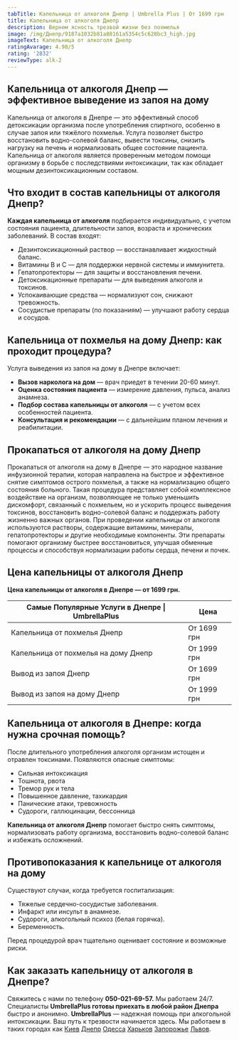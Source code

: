 ```yaml
---
tabTitle: Капельница от алкоголя Днепр | Umbrella Plus | От 1699 грн
title: Капельница от алкоголя Днепр
description: Вернем ясность трезвой жизни без похмелья
image: /img/Днепр/9187a1032b81a88161a5354c5c628bc3_high.jpg
imageText: Капельница от алкоголя Днепр
ratingAvarage: 4.98/5
rating: '2832'
reviewType: alk-2
---
```


## Капельница от алкоголя Днепр — эффективное выведение из запоя на дому

Капельница от алкоголя в Днепре — это эффективный способ детоксикации организма после употребления спиртного, особенно в случае запоя или тяжёлого похмелья. Услуга позволяет быстро восстановить водно-солевой баланс, вывести токсины, снизить нагрузку на печень и нормализовать общее состояние пациента. Капельница от алкоголя является проверенным методом помощи организму в борьбе с последствиями интоксикации, так как обладает мощным дезинтоксикационным составом.

## Что входит в состав капельницы от алкоголя Днепр?

**Каждая капельница от алкоголя** подбирается индивидуально, с учетом состояния пациента, длительности запоя, возраста и хронических заболеваний. В состав входят:

* Дезинтоксикационный раствор — восстанавливает жидкостный баланс.
* Витамины B и C — для поддержки нервной системы и иммунитета.
* Гепатопротекторы — для защиты и восстановления печени.
* Детоксикационные препараты — для выведения алкоголя и токсинов.
* Успокаивающие средства — нормализуют сон, снижают тревожность.
* Сосудистые препараты (по показаниям) — улучшают работу сердца и сосудов.

## Капельница от похмелья на дому Днепр: как проходит процедура?

Услуга выведения из запоя на дому в Днепре включает:

* **Вызов нарколога на дом** — врач приедет в течении 20-60 минут.
* **Оценка состояния пациента** — измерение давления, пульса, анализ анамнеза.
* **Подбор состава капельницы от алкоголя** — с учетом всех особенностей пациента.
* **Консультация и рекомендации** — с дальнейшим планом лечения и реабилитации.

## Прокапаться от алкоголя на дому Днепр

Прокапаться от алкоголя на дому в Днепре — это народное название инфузионной терапии, которая направлена на быстрое и эффективное снятие симптомов острого похмелья, а также на нормализацию общего состояния больного. Такая процедура представляет собой комплексное воздействие на организм, позволяющее не только уменьшить дискомфорт, связанный с похмельем, но и ускорить процесс выведения токсинов, восстановить водно-солевой баланс и поддержать работу жизненно важных органов. При проведении капельницы от алкоголя используются растворы, содержащие витамины, минералы, гепатопротекторы и другие необходимые компоненты. Эти препараты помогают организму быстрее восстановиться, улучшая обменные процессы и способствуя нормализации работы сердца, печени и почек.

## Цена капельницы от алкоголя Днепр

**Цена капельницы от алкоголя в Днепре — от 1699 грн.**

| Самые Популярные Услуги в Днепре \| UmbrellaPlus | Цена        |
| ------------------------------------------------ | ----------- |
| Капельница от похмелья Днепр                     | От 1699 грн |
| Капельница от похмелья на дому Днепр             | От 1999 грн |
| Вывод из запоя Днепр                             | От 1699 грн |
| Вывод из запоя на дому Днепр                     | От 1999 грн |

## Капельница от алкоголя в Днепре: когда нужна срочная помощь?

После длительного употребления алкоголя организм истощен и отравлен токсинами. Появляются опасные симптомы:

* Сильная интоксикация
* Тошнота, рвота
* Тремор рук и тела
* Повышенное давление, тахикардия
* Панические атаки, тревожность
* Судороги, галлюцинации, бессонница

**Капельница от алкоголя Днепр** помогает быстро снять симптомы, нормализовать работу организма, восстановить водно-солевой баланс и избежать осложнений.

## Противопоказания к капельнице от алкоголя на дому

Существуют случаи, когда требуется госпитализация:

* Тяжелые сердечно-сосудистые заболевания.
* Инфаркт или инсульт в анамнезе.
* Судороги, алкогольный психоз (белая горячка).
* Беременность.

Перед процедурой врач тщательно оценивает состояние и возможные риски.

## Как заказать капельницу от алкоголя в Днепре?

Свяжитесь с нами по телефону **050-021-69-57.** Мы работаем 24/7.
Специалисты **UmbrellaPlus готовы приехать в любой район Днепра** быстро и анонимно.
**UmbrellaPlus** — надежная помощь при алкогольной интоксикации. Ваш путь к трезвости начинается здесь.
Мы работаем в таких городах как [Киев](https://umbrella-plus.com.ua/kiev/) [Днепр](https://umbrella-plus.com.ua/dnepr/) [Одесса](https://umbrella-plus.com.ua/lechenie-alc/) [Харьков](https://umbrella-plus.com.ua/kharkiv/) [Запорожье](https://umbrella-plus.com.ua/zaporozie/) [Львов](https://umbrella-plus.com.ua/lviv/).
